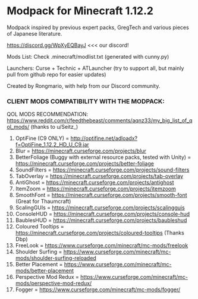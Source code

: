 # Modpack for Minecraft 1.12.2

Modpack inspired by previous expert packs, GregTech and various pieces of Japanese literature.

https://discord.gg/WpXyEQBayJ <<< our discord!

Mods List: Check .minecraft/modlist.txt (generated with cunny.py)

Launchers: Curse + Technic + ATLauncher (try to support all, but mainly pull from github repo for easier updates)

Created by Rongmario, with help from our Discord community.

### CLIENT MODS COMPATIBILITY WITH THE MODPACK:

QOL MODS RECOMMENDATION: https://www.reddit.com/r/feedthebeast/comments/aqnz33/my_big_list_of_qol_mods/ (thanks to u/Seitz_)
1. OptiFine (C9 ONLY) = http://optifine.net/adloadx?f=OptiFine_1.12.2_HD_U_C9.jar
2. Blur = https://minecraft.curseforge.com/projects/blur
3. BetterFoliage (Buggy with external resource packs, tested with Unity) = https://minecraft.curseforge.com/projects/better-foliage
4. SoundFilters = https://minecraft.curseforge.com/projects/sound-filters
5. TabOverlay = https://minecraft.curseforge.com/projects/tab-overlay
6. AntiGhost = https://minecraft.curseforge.com/projects/antighost
7. ItemZoom = https://minecraft.curseforge.com/projects/itemzoom
8. SmoothFont = https://minecraft.curseforge.com/projects/smooth-font (Great for Thaumcraft)
9. ScalingGUIs = https://minecraft.curseforge.com/projects/scalingguis
10. ConsoleHUD = https://minecraft.curseforge.com/projects/console-hud
11. BaublesHUD = https://minecraft.curseforge.com/projects/baubleshud
12. Coloured Tooltips = https://minecraft.curseforge.com/projects/coloured-tooltips (Thanks Dbp)
13. FreeLook = https://www.curseforge.com/minecraft/mc-mods/freelook
14. Shoulder Surfing = https://www.curseforge.com/minecraft/mc-mods/shoulder-surfing-reloaded
15. Better Placement = https://www.curseforge.com/minecraft/mc-mods/better-placement
16. Perspective Mod Redux = https://www.curseforge.com/minecraft/mc-mods/perspective-mod-redux/
17. Fogger = https://www.curseforge.com/minecraft/mc-mods/fogger/

